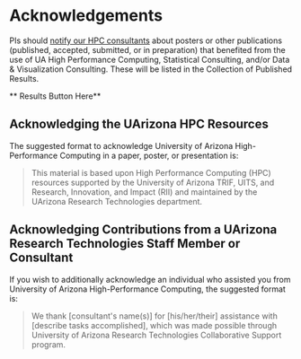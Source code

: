 # Acknowledgements

PIs should [notify our HPC consultants](/support_and_training/consulting_services) about posters or other publications (published, accepted, submitted, or in preparation) that benefited from the use of UA High Performance Computing, Statistical Consulting, and/or Data & Visualization Consulting. These will be listed in the Collection of Published Results.

** Results Button Here**

## Acknowledging the UArizona HPC Resources
The suggested format to acknowledge University of Arizona High-Performance Computing in a paper, poster, or presentation is:
> This material is based upon High Performance Computing (HPC) resources supported by the University of Arizona TRIF, UITS, and Research, Innovation, and Impact (RII) and maintained by the UArizona Research Technologies department.

## Acknowledging Contributions from a UArizona Research Technologies Staff Member or Consultant
If you wish to additionally acknowledge an individual who assisted you from University of Arizona High-Performance Computing, the suggested format is:
> We thank [consultant's name(s)] for [his/her/their] assistance with [describe tasks accomplished], which was made possible through University of Arizona Research Technologies Collaborative Support program. 
